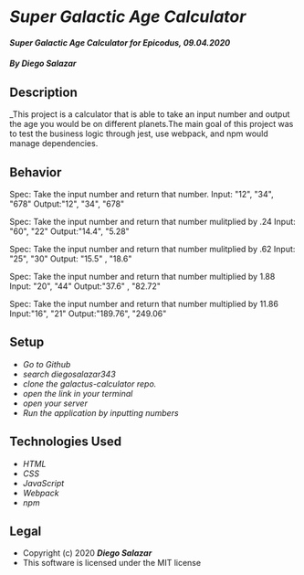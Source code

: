 # _Super Galactic Age Calculator_

#### _Super Galactic Age Calculator for Epicodus, 09.04.2020_

#### _By Diego Salazar_

## Description
_This project is a calculator that is able to take an input number and output the age you would be on different planets.The main goal of this project was to test the business logic through jest, use webpack, and npm would manage dependencies.

## Behavior
Spec: Take the input number and return that number.
Input: "12", "34", "678"
Output:"12", "34", "678"

Spec: Take the input number and return that number mulitplied by .24
Input: "60",  "22"
Output:"14.4", "5.28"

Spec: Take the input number and return that number mulitplied by .62
Input: "25", "30"
Output: "15.5" , "18.6"

Spec: Take the input number and return that number multiplied by 1.88
Input: "20", "44"
Output:"37.6" , "82.72"

Spec: Take the input number and return that number multiplied by 11.86
Input:"16", "21"
Output:"189.76", "249.06"

## Setup
* _Go to Github_
* _search diegosalazar343_
* _clone the galactus-calculator repo._
* _open the link in your terminal_
* _open your server_
* _Run the application by inputting numbers_

## Technologies Used
* _HTML_
* _CSS_
* _JavaScript_
* _Webpack_
* _npm_

## Legal
* Copyright (c) 2020 **_Diego Salazar_**
* This software is licensed under the MIT license
